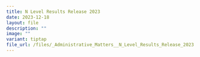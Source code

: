 ```yaml
---
title: N Level Results Release 2023
date: 2023-12-18
layout: file
description: ""
image: ""
variant: tiptap
file_url: /files/_Administrative_Matters__N_Level_Results_Release_2023.pdf
---
```

